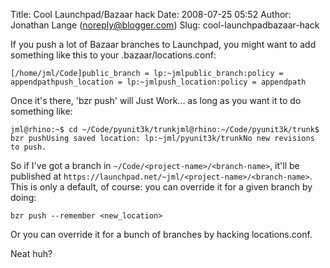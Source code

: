 Title: Cool Launchpad/Bazaar hack
Date: 2008-07-25 05:52
Author: Jonathan Lange (noreply@blogger.com)
Slug: cool-launchpadbazaar-hack

If you push a lot of Bazaar branches to Launchpad, you might want to add
something like this to your .bazaar/locations.conf:

    [/home/jml/Code]public_branch = lp:~jmlpublic_branch:policy = appendpathpush_location = lp:~jmlpush_location:policy = appendpath

Once it's there, 'bzr push' will Just Work... as long as you want it to
do something like:

    jml@rhino:~$ cd ~/Code/pyunit3k/trunkjml@rhino:~/Code/pyunit3k/trunk$ bzr pushUsing saved location: lp:~jml/pyunit3k/trunkNo new revisions to push.

So if I've got a branch in `~/Code/<project-name>/<branch-name>`, it'll
be published at
`https://launchpad.net/~jml/<project-name>/<branch-name>`. This is only
a default, of course: you can override it for a given branch by doing:

    bzr push --remember <new_location>

Or you can override it for a bunch of branches by hacking
locations.conf.  
  
Neat huh?

